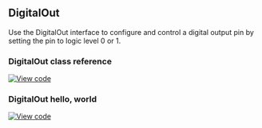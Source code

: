 ## DigitalOut

Use the DigitalOut interface to configure and control a digital output pin by setting the pin to logic level 0 or 1.

### DigitalOut class reference

[![View code](https://www.mbed.com/embed/?type=library)](http://os-doc-builder.test.mbed.com/docs/v5.9/mbed-os-api-doxy/classmbed_1_1_digital_out.html)

### DigitalOut hello, world

[![View code](https://www.mbed.com/embed/?url=https://os.mbed.com/teams/mbed_example/code/DigitalOut_HelloWorld/)](https://os.mbed.com/teams/mbed_example/code/DigitalOut_HelloWorld/file/78036976f155/main.cpp)
